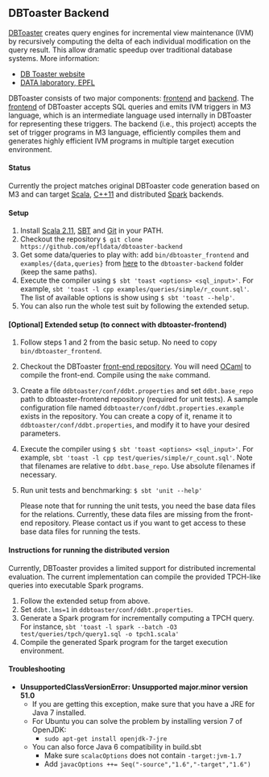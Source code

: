 ## DBToaster Backend

[DBToaster](http://www.dbtoaster.org) creates query engines for incremental view maintenance (IVM) by recursively computing the delta of each individual modification on the query result. This allow dramatic
speedup over traditional database systems. More information:

   * [DB Toaster website](http://www.dbtoaster.org)
   * [DATA laboratory, EPFL](http://data.epfl.ch/dbtoaster)

DBToaster consists of two major components: [frontend](https://github.com/dbtoaster/dbtoaster-a5) and [backend](https://github.com/epfldata/dbtoaster-backend). The [frontend](https://github.com/dbtoaster/dbtoaster-a5) of DBToaster accepts SQL queries and emits IVM triggers in M3 language, which is an intermediate language used internally in DBToaster for representing these triggers. The backend (i.e., this project) accepts the set of trigger programs in M3 language, efficiently compiles them and generates highly efficient IVM programs in multiple target execution environment.

#### Status
Currently the project matches original DBToaster code generation based on M3 and can target
 [Scala](http://scala-lang.org),
 [C++11](http://www.stroustrup.com/C++11FAQ.html) and distributed
 [Spark](http://spark.apache.org/) backends.

#### Setup
1. Install [Scala 2.11](https://www.scala-lang.org/download/), [SBT](http://www.scala-sbt.org/release/docs/Getting-Started/Setup.html) and [Git](http://git-scm.com) in your PATH.
2. Checkout the repository `$ git clone https://github.com/epfldata/dbtoaster-backend`
3. Get some data/queries to play with: add `bin/dbtoaster_frontend` and `examples/{data,queries}` from [here](https://dbtoaster.github.io/) to the `dbtoaster-backend` folder (keep the same paths).
4. Execute the compiler using `$ sbt 'toast <options> <sql_input>'`. For example, `sbt 'toast -l cpp examples/queries/simple/r_count.sql'`. The list of available options is show using `$ sbt 'toast --help'`.
5. You can also run the whole test suit by following the extended setup.

#### [Optional] Extended setup (to connect with dbtoaster-frontend)
1. Follow steps 1 and 2 from the basic setup. No need to copy `bin/dbtoaster_frontend`.
2. Checkout the DBToaster [front-end repository](https://github.com/dbtoaster/dbtoaster-a5). You will need [OCaml](http://caml.inria.fr/download.en.html) to compile the front-end. Compile using the `make` command.
3. Create a file `ddbtoaster/conf/ddbt.properties` and set `ddbt.base_repo` path to dbtoaster-frontend repository (required for unit tests). A sample configuration file named `ddbtoaster/conf/ddbt.properties.example` exists in the repository. You can create a copy of it, rename it to `ddbtoaster/conf/ddbt.properties`, and modify it to have your desired parameters.
4. Execute the compiler using `$ sbt 'toast <options> <sql_input>'`. For example, `sbt 'toast -l cpp test/queries/simple/r_count.sql'`. Note that filenames are relative to `ddbt.base_repo`. Use absolute filenames if necessary.
5. Run unit tests and benchmarking: `$ sbt 'unit --help'`
   
   Please note that for running the unit tests, you need the base data files for the relations. Currently, these data files are missing from the front-end repository. Please contact us if you want to get access to these base data files for running the tests.

#### Instructions for running the distributed version

Currently, DBToaster provides a limited support for distributed incremental evaluation. The current implementation can compile the provided TPCH-like queries into executable Spark programs.

1. Follow the extended setup from above.
2. Set `ddbt.lms=1` in `ddbtoaster/conf/ddbt.properties`.
3. Generate a Spark program for incrementally computing a TPCH query. For instance, `sbt 'toast -l spark --batch -O3 test/queries/tpch/query1.sql -o tpch1.scala'`
4. Compile the generated Spark program for the target execution environment. 


#### Troubleshooting
- __UnsupportedClassVersionError: Unsupported major.minor version 51.0__
  - If you are getting this exception, make sure that you have a JRE for Java 7 installed.
  - For Ubuntu you can solve the problem by installing version 7 of OpenJDK:
      - `sudo apt-get install openjdk-7-jre`
  - You can also force Java 6 compatibility in build.sbt
     - Make sure `scalacOptions` does not contain `-target:jvm-1.7`
     - Add `javacOptions ++= Seq("-source","1.6","-target","1.6")`
